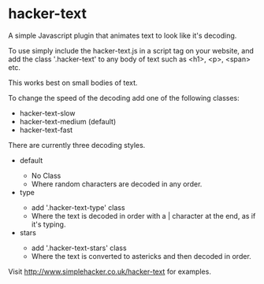 # hacker-text
A simple Javascript plugin that animates text to look like it's decoding.

To use simply include the hacker-text.js in a script tag on your website, and add the class '.hacker-text' to any body of text such as &lt;h1&gt;, &lt;p&gt;, &lt;span&gt; etc.

This works best on small bodies of text.
  
To change the speed of the decoding add one of the following classes:
<ul>
  <li>hacker-text-slow</li>
  <li>hacker-text-medium (default)</li>
  <li>hacker-text-fast</li>
 </ul>
 
  
There are currently three decoding styles.

<ul>
  <li>default</li>
    <ul>
      <li>No Class</li>
      <li>Where random characters are decoded in any order.</li>
    </ul>
  <li>type</li>
    <ul>
      <li>add '.hacker-text-type' class</li>
      <li>Where the text is decoded in order with a | character at the end, as if it's typing.</li>
    </ul>
  <li>stars</li>
    <ul>
      <li>add '.hacker-text-stars' class</li>
      <li>Where the text is converted to astericks and then decoded in order. </li>
    </ul>
</ul>


Visit http://www.simplehacker.co.uk/hacker-text for examples.

